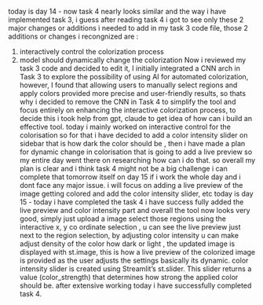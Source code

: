 today is day 14 - now task 4 nearly looks similar and the way i have implemented task 3, i guess after reading task 4 i got to see only these 2 major changes or additions i needed to add in my task 3 code file, 
those 2 additions or changes i recongnized are : 
1.  interactively control the colorization process
2. model should dynamically change the colorization 
Now i reviewed my task 3 code and decided to edit it, I initially integrated a CNN arch in Task 3 to explore the possibility of using AI for automated colorization, however, I found that allowing users to manually select regions and apply colors provided more precise and user-friendly results, so thats why i decided to remove the CNN in Task 4 to simplify the tool and focus entirely on enhancing the interactive colorization process, to decide this i took help from gpt, claude to get idea of how can i build an effective tool.
today i mainly worked on interactive control for the colorisation so for that i have decided to add a color intensity slider on sidebar that is how dark the color should be , then i have made a plan for dynamic change in colorisation that is going to add a live preview so my entire day went there on researching how can i do that.
so overall my plan is clear and i think task 4 might not be a big challenge i can complete that tomorrow itself on day 15 if i work the whole day and i dont face any major issue.
i will focus on adding a live preview of the image getting colored and add the color intensity slider, etc 
today is day 15 - today i have completed the task 4 i have success fully added the live preview and color intensity part and overall the tool now looks very good, 
simply just upload a image select those regions using the interactive x, y co ordinate selection , u can see the live preview just next to the region selection, 
by adjusting color intensity u can make adjust density of the color how dark or light , 
the updated image is displayed with st.image, this is how a live preview of the colorized image is provided as the user adjusts the settings basically its dynamic. 
color intensity slider is created using Streamlit’s st.slider. This slider returns a value (color_strength) that determines how strong the applied color should be. 
after extensive working today i have successfully completed task 4.
